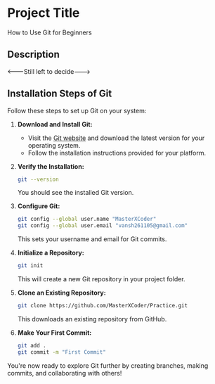# Project Title

How to Use Git for Beginners

## Description

<---Still left to decide--->

## Installation Steps of Git

Follow these steps to set up Git on your system:

1. **Download and Install Git:**
    - Visit the [Git website](https://git-scm.com/) and download the latest version for your operating system.
    - Follow the installation instructions provided for your platform.

2. **Verify the Installation:**
    ```bash
    git --version
    ```
    You should see the installed Git version.

3. **Configure Git:**
    ```bash
    git config --global user.name "MasterXCoder"
    git config --global user.email "vansh261105@gmail.com"
    ```
    This sets your username and email for Git commits.

4. **Initialize a Repository:**
    ```bash
    git init
    ```
    This will create a new Git repository in your project folder.

5. **Clone an Existing Repository:**
    ```bash
    git clone https://github.com/MasterXCoder/Practice.git
    ```
    This downloads an existing repository from GitHub.

6. **Make Your First Commit:**
    ```bash
    git add .
    git commit -m "First Commit"
    ```

You're now ready to explore Git further by creating branches, making commits, and collaborating with others!

